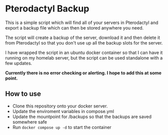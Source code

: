 # Pterodactyl Backup

This is a simple script which will find all of your servers in Pterodactyl and export a backup file which can then be stored anywhere you need.

The script will create a backup of the server, download it and then delete it from Pterodactyl so that you don't use up all the backup slots for the server.

I have wrapped the script in an ubuntu docker container so that I can have it running on my homelab server, but the script can be used standalone with a few updates.

**Currently there is no error checking or alerting.  I hope to add this at some point.**

## How to use

- Clone this repository onto your docker server.
- Update the enviroment variables in compose.yml
- Update the mountpoint for /backups so that the backups are saved somewhere safe
- Run `docker compose up -d` to start the container

